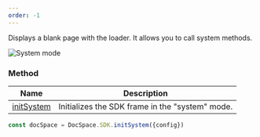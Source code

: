 ```yaml
---
order: -1
---
```


Displays a blank page with the loader. It allows you to call system methods.

![System mode](/assets/images/docspace/system-mode.png)

### Method

| Name                                            | Description                                     |
| ----------------------------------------------- | ----------------------------------------------- |
| [initSystem](../../Methods/index.md#initsystem) | Initializes the SDK frame in the "system" mode. |

``` javascript
const docSpace = DocSpace.SDK.initSystem({config})
```

